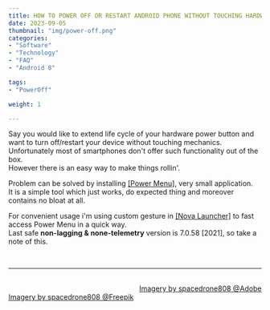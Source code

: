 ```yaml
---
title: HOW TO POWER OFF OR RESTART ANDROID PHONE WITHOUT TOUCHING HARDWARE BUTTONS
date: 2023-09-05
thumbnail: "img/power-off.png"
categories:	
- "Software"
- "Technology"
- "FAQ"
- "Android 8"

tags:
- "PowerOff"

weight: 1

---
```


Say you would like to extend life cycle of your hardware power button and want to turn off/restart your device without touching mechanics.
<br>
Unfortunately most of smartphones don't offer such functionality out of the box.
<br>
However there is an easy way to make things rollin'.

Problem can be solved by installing [[Power Menu]](https://github.com/visnkmr/powermenu), very small application. 
<br>
It is a simple tool which just works, do expected thing and moreover contains no bloat at all.

For convenient usage i'm using custom gesture in [[Nova Launcher]](https://novalauncher.com) to fast access Power Menu in a quick way.
<br>
Last safe **non-lagging & none-telemetry** version is 7.0.58 [2021], so take a note of this.

<br>
<hr>


<div class="demo_line_two_stock_links">

<p style="text-align:right; margin-bottom: 0;">
<br>
<a href="https://stock.adobe.com/contributor/204789995/spacedrone808" target="_blank">Imagery by spacedrone808 @Adobe </a></p>
<a href="https://www.freepik.com/author/spacedrone808" target="_blank">Imagery by spacedrone808 @Freepik </a></p>

</div>